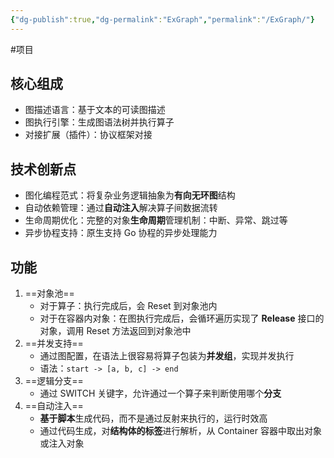 ```yaml
---
{"dg-publish":true,"dg-permalink":"ExGraph","permalink":"/ExGraph/"}
---
```



#项目 

## 核心组成

- 图描述语言：基于文本的可读图描述
- 图执行引擎：生成图语法树并执行算子
- 对接扩展（插件）：协议框架对接

## 技术创新点

- 图化编程范式：将复杂业务逻辑抽象为**有向无环图**结构
- 自动依赖管理：通过**自动注入**解决算子间数据流转
- 生命周期优化：完整的对象**生命周期**管理机制：中断、异常、跳过等
- 异步协程支持：原生支持 Go 协程的异步处理能力

## 功能

1. ==对象池==
	- 对于算子：执行完成后，会 Reset 到对象池内
	- 对于在容器内对象：在图执行完成后，会循环遍历实现了 **Release** 接口的对象，调用 Reset 方法返回到对象池中
2. ==并发支持==
	- 通过图配置，在语法上很容易将算子包装为**并发组**，实现并发执行
	- 语法：`start -> [a, b, c] -> end`
3. ==逻辑分支==
	- 通过 SWITCH 关键字，允许通过一个算子来判断使用哪个**分支**
4. ==自动注入==
	- **基于脚本**生成代码，而不是通过反射来执行的，运行时效高
	- 通过代码生成，对**结构体的标签**进行解析，从 Container 容器中取出对象或注入对象